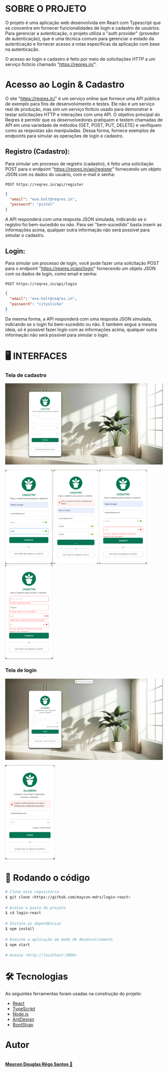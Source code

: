 # SOBRE O PROJETO

O projeto é uma aplicação web desenvolvida em React com Typescript que se concentra em fornecer funcionalidades de login e cadastro de usuários. Para gerenciar a autenticação, o projeto utiliza o "auth provider" (provedor de autenticação), que é uma técnica comum para gerenciar o estado da autenticação e fornecer acesso a rotas específicas da aplicação com base na autenticação.

O acesso ao login e cadastro é feito por meio de solicitações HTTP a um serviço fictício chamado "https://reqres.in/".

# Acesso ao Login & Cadastro

O site "https://reqres.in/" é um serviço online que fornece uma API pública de exemplo para fins de desenvolvimento e testes. Ele não é um serviço real de produção, mas sim um serviço fictício usado para demonstrar e testar solicitações HTTP e interações com uma API. O objetivo principal do Reqres é permitir que os desenvolvedores pratiquem e testem chamadas de API em uma variedade de métodos (GET, POST, PUT, DELETE) e verifiquem como as respostas são manipuladas. Dessa forma, fornece exemplos de endpoints para simular as operações de login e cadastro.

## Registro (Cadastro):

Para simular um processo de registro (cadastro), é feito uma solicitação POST para o endpoint "https://reqres.in/api/register" fornecendo um objeto JSON com os dados do usuário, com e-mail e senha:

`POST https://reqres.in/api/register`
```Json
{
  "email": "eve.holt@reqres.in",
  "password": "pistol"
}
```
A API responderá com uma resposta JSON simulada, indicando se o registro foi bem-sucedido ou não. Para ser "bem-sucedido" basta inserir as informações acima, qualquer outra informação não será possível para simular o cadastro.

## Login:

Para simular um processo de login, você pode fazer uma solicitação POST para o endpoint "https://reqres.in/api/login" fornecendo um objeto JSON com os dados de login, como email e senha:

`POST https://reqres.in/api/login`
```Json
{
  "email": "eve.holt@reqres.in",
  "password": "cityslicka"
}
```
Da mesma forma, a API responderá com uma resposta JSON simulada, indicando se o login foi bem-sucedido ou não. E também segue a mesma ideia, só é possível fazer login com as informações acima, qualquer outra informação não será possível para simular o login.


# 🖥️ INTERFACES
### Tela de cadastro
<p align-items="center">
    <img src="./assets/images/cadastro_tela.jpeg">
</p>

<p align-items="center">
    <img src="./assets/images/cadastro_ok.png" height="300px">
    <img src="./assets/images/erro_cadastro.png" height="300px">
    <img src="./assets/images/cadastro_coincidem.png" height="300px">
    <img src="./assets/images/cadastro_senha.png" height="300px">
</p>

### Tela de login
<p align-items="center">
    <img src="./assets/images/login_tela.jpeg">
</p>

<p align-items="center">
    <img src="./assets/images/erro_login.png" height="300px">
</p>
 
# 🎲 Rodando o código

```bash
# Clone este repositório
$ git clone <https://github.com/maycon-mdrs/login-react>

# Acesse a pasta do projeto
$ cd login-react

# Instale as dependências
$ npm install

# Execute a aplicação em modo de desenvolvimento
$ npm start

# Acesse <http://localhost:3000>
```

# 🛠 Tecnologias

As seguintes ferramentas foram usadas na construção do projeto:

- [React](https://pt-br.reactjs.org/)
- [TypeScript](https://www.typescriptlang.org/)
- [Node.js](https://nodejs.org/en/)
- [AntDesign](https://ant.design/)
- [BootStrap](https://getbootstrap.com/)

# Autor

<a href="https://github.com/maycon-mdrs" style= "float: left">
    <div style="display: flex; flex-direction: column; align-items: center">
        <img style="width: 150px; border-radius: 50%;" src="https://avatars.githubusercontent.com/u/81583731?v=4" alt=""/>
        <br />
        <strong>Maycon Douglas Rêgo Santos 🚀</strong>
    </div>
</a>
